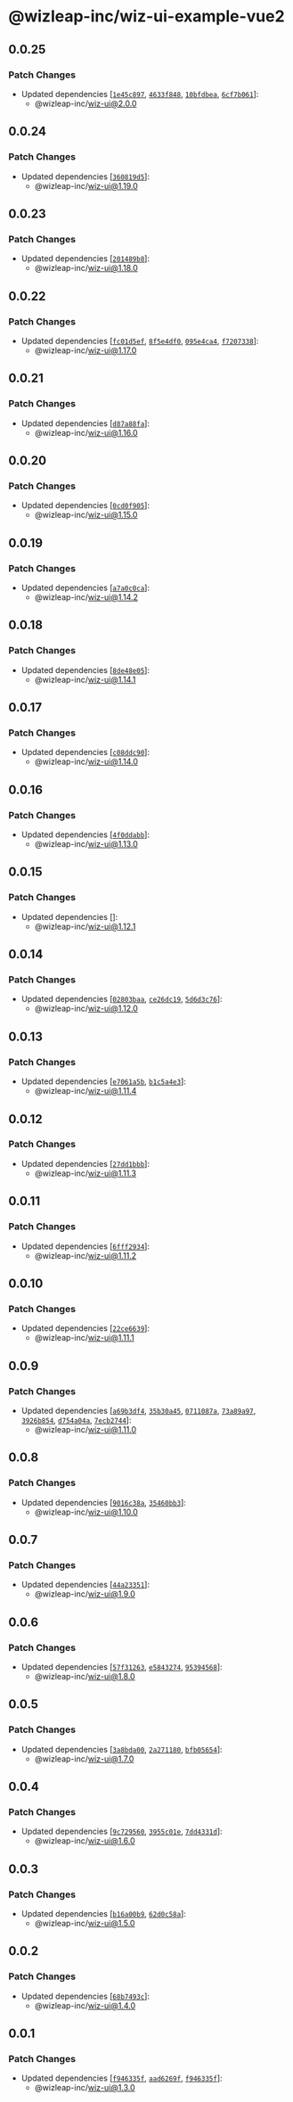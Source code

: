# @wizleap-inc/wiz-ui-example-vue2

## 0.0.25

### Patch Changes

- Updated dependencies [[`1e45c897`](https://github.com/Wizleap-Inc/wiz-ui/commit/1e45c8976fc51dc5ba646a6cb373d9b32550f0d8), [`4633f848`](https://github.com/Wizleap-Inc/wiz-ui/commit/4633f8489ce1cd1ed4f37a792f491cb0dec1388e), [`10bfdbea`](https://github.com/Wizleap-Inc/wiz-ui/commit/10bfdbea2543232819469c1d727af98a373d10fe), [`6cf7b061`](https://github.com/Wizleap-Inc/wiz-ui/commit/6cf7b0617fab540e73715050b04790d36800b07d)]:
  - @wizleap-inc/wiz-ui@2.0.0

## 0.0.24

### Patch Changes

- Updated dependencies [[`360819d5`](https://github.com/Wizleap-Inc/wiz-ui/commit/360819d5982b29f19af5e1bd52ccc5df41fdc8a3)]:
  - @wizleap-inc/wiz-ui@1.19.0

## 0.0.23

### Patch Changes

- Updated dependencies [[`201489b8`](https://github.com/Wizleap-Inc/wiz-ui/commit/201489b8e50b0879924299d94631507cc8aa97ac)]:
  - @wizleap-inc/wiz-ui@1.18.0

## 0.0.22

### Patch Changes

- Updated dependencies [[`fc01d5ef`](https://github.com/Wizleap-Inc/wiz-ui/commit/fc01d5efd9a1968ff6f91276881ad6666842ec99), [`8f5e4df0`](https://github.com/Wizleap-Inc/wiz-ui/commit/8f5e4df0dec355f1f1e382c96c607f82a0c52d00), [`095e4ca4`](https://github.com/Wizleap-Inc/wiz-ui/commit/095e4ca4afd005da3e04528153215294b2037334), [`f7207338`](https://github.com/Wizleap-Inc/wiz-ui/commit/f72073385fd90c4d2035420dc64481121015311c)]:
  - @wizleap-inc/wiz-ui@1.17.0

## 0.0.21

### Patch Changes

- Updated dependencies [[`d87a88fa`](https://github.com/Wizleap-Inc/wiz-ui/commit/d87a88fa7d244cbef584efa84229defc973f61b2)]:
  - @wizleap-inc/wiz-ui@1.16.0

## 0.0.20

### Patch Changes

- Updated dependencies [[`0cd0f905`](https://github.com/Wizleap-Inc/wiz-ui/commit/0cd0f905125bed71a073374dbcc2efc46e96c33e)]:
  - @wizleap-inc/wiz-ui@1.15.0

## 0.0.19

### Patch Changes

- Updated dependencies [[`a7a0c0ca`](https://github.com/Wizleap-Inc/wiz-ui/commit/a7a0c0ca942599114983aada7c1e198a60954cc9)]:
  - @wizleap-inc/wiz-ui@1.14.2

## 0.0.18

### Patch Changes

- Updated dependencies [[`8de48e05`](https://github.com/Wizleap-Inc/wiz-ui/commit/8de48e05be350b3adb7978fae1585aaf6f233068)]:
  - @wizleap-inc/wiz-ui@1.14.1

## 0.0.17

### Patch Changes

- Updated dependencies [[`c08ddc90`](https://github.com/Wizleap-Inc/wiz-ui/commit/c08ddc90179a4f360663e924df5e08000c541e7b)]:
  - @wizleap-inc/wiz-ui@1.14.0

## 0.0.16

### Patch Changes

- Updated dependencies [[`4f0ddabb`](https://github.com/Wizleap-Inc/wiz-ui/commit/4f0ddabba815782c16f207cbff3391084533faf8)]:
  - @wizleap-inc/wiz-ui@1.13.0

## 0.0.15

### Patch Changes

- Updated dependencies []:
  - @wizleap-inc/wiz-ui@1.12.1

## 0.0.14

### Patch Changes

- Updated dependencies [[`02803baa`](https://github.com/Wizleap-Inc/wiz-ui/commit/02803baade37cb165a8f9dff4312b720049f086b), [`ce26dc19`](https://github.com/Wizleap-Inc/wiz-ui/commit/ce26dc19a554f2cbd72b552de34b2de9cdb81838), [`5d6d3c76`](https://github.com/Wizleap-Inc/wiz-ui/commit/5d6d3c765d629f27d8442d3e48c9488524dae62c)]:
  - @wizleap-inc/wiz-ui@1.12.0

## 0.0.13

### Patch Changes

- Updated dependencies [[`e7061a5b`](https://github.com/Wizleap-Inc/wiz-ui/commit/e7061a5ba5987bd17a9789c5015576ae43487c93), [`b1c5a4e3`](https://github.com/Wizleap-Inc/wiz-ui/commit/b1c5a4e3393f576af58228a14179e95fd775b494)]:
  - @wizleap-inc/wiz-ui@1.11.4

## 0.0.12

### Patch Changes

- Updated dependencies [[`27dd1bbb`](https://github.com/Wizleap-Inc/wiz-ui/commit/27dd1bbbb6eb4d1744e5b7f049438100936533d4)]:
  - @wizleap-inc/wiz-ui@1.11.3

## 0.0.11

### Patch Changes

- Updated dependencies [[`6fff2934`](https://github.com/Wizleap-Inc/wiz-ui/commit/6fff293452fa178a0ca12d8016cfd2d6eff34e83)]:
  - @wizleap-inc/wiz-ui@1.11.2

## 0.0.10

### Patch Changes

- Updated dependencies [[`22ce6639`](https://github.com/Wizleap-Inc/wiz-ui/commit/22ce66392a28bda23432b554348c101a3012713e)]:
  - @wizleap-inc/wiz-ui@1.11.1

## 0.0.9

### Patch Changes

- Updated dependencies [[`a69b3df4`](https://github.com/Wizleap-Inc/wiz-ui/commit/a69b3df4bb24b27e1ce0fefbce3b2180a6c9b2ce), [`35b30a45`](https://github.com/Wizleap-Inc/wiz-ui/commit/35b30a452c9c6a90db9757adbda20e51e4f32991), [`0711087a`](https://github.com/Wizleap-Inc/wiz-ui/commit/0711087a8a81e3edbb05ef083a546a1a8d275d59), [`73a89a97`](https://github.com/Wizleap-Inc/wiz-ui/commit/73a89a97a34170f4530f8498f6ba9cd74d54afdd), [`3926b854`](https://github.com/Wizleap-Inc/wiz-ui/commit/3926b8548619958e0defacc71c1db343845f84da), [`d754a04a`](https://github.com/Wizleap-Inc/wiz-ui/commit/d754a04abc3989745ae42193995c6e373ec83236), [`7ecb2744`](https://github.com/Wizleap-Inc/wiz-ui/commit/7ecb27445534608fe12bc0bc1eb2aa0f47b4b98a)]:
  - @wizleap-inc/wiz-ui@1.11.0

## 0.0.8

### Patch Changes

- Updated dependencies [[`9016c38a`](https://github.com/Wizleap-Inc/wiz-ui/commit/9016c38a88ef804ff7ffe1c0b9fef238828a27c5), [`35460bb3`](https://github.com/Wizleap-Inc/wiz-ui/commit/35460bb3a409465e707d81e77e2f75d641f7b4b3)]:
  - @wizleap-inc/wiz-ui@1.10.0

## 0.0.7

### Patch Changes

- Updated dependencies [[`44a23351`](https://github.com/Wizleap-Inc/wiz-ui/commit/44a23351b6a9aef8af9255d8f5f9ed44c1af2964)]:
  - @wizleap-inc/wiz-ui@1.9.0

## 0.0.6

### Patch Changes

- Updated dependencies [[`57f31263`](https://github.com/Wizleap-Inc/wiz-ui/commit/57f31263d98bf75bdadadf5841ef4066b2d3a3c9), [`e5843274`](https://github.com/Wizleap-Inc/wiz-ui/commit/e5843274ee645f173d9775c7b5fe45fbdb049b2c), [`95394568`](https://github.com/Wizleap-Inc/wiz-ui/commit/9539456842c1870bbbfb7bbe19a4a9329c217494)]:
  - @wizleap-inc/wiz-ui@1.8.0

## 0.0.5

### Patch Changes

- Updated dependencies [[`3a8bda00`](https://github.com/Wizleap-Inc/wiz-ui/commit/3a8bda005247acaac2230ea85936f1bc46f44ac8), [`2a271180`](https://github.com/Wizleap-Inc/wiz-ui/commit/2a27118005a851fb13b23647ceeb9e68deb7dbb3), [`bfb05654`](https://github.com/Wizleap-Inc/wiz-ui/commit/bfb05654c74ea6a270a6aad06059fd3249fc0a24)]:
  - @wizleap-inc/wiz-ui@1.7.0

## 0.0.4

### Patch Changes

- Updated dependencies [[`9c729560`](https://github.com/Wizleap-Inc/wiz-ui/commit/9c7295600a5171938c0bdfc71e5bd60243e365a1), [`3955c01e`](https://github.com/Wizleap-Inc/wiz-ui/commit/3955c01ec78d1ab9a727e0e9a7241f958efbfc53), [`7dd4331d`](https://github.com/Wizleap-Inc/wiz-ui/commit/7dd4331db545b2dda050b145f5b5def2aeb87f87)]:
  - @wizleap-inc/wiz-ui@1.6.0

## 0.0.3

### Patch Changes

- Updated dependencies [[`b16a00b9`](https://github.com/Wizleap-Inc/wiz-ui/commit/b16a00b9594e2798c2e173ff91cdb2ff7f6b31e0), [`62d0c58a`](https://github.com/Wizleap-Inc/wiz-ui/commit/62d0c58a0eb8e4980d78bdcaeead6088dbc05712)]:
  - @wizleap-inc/wiz-ui@1.5.0

## 0.0.2

### Patch Changes

- Updated dependencies [[`68b7493c`](https://github.com/Wizleap-Inc/wiz-ui/commit/68b7493cc4e0c0de9e8a23845526baa02cdc49e5)]:
  - @wizleap-inc/wiz-ui@1.4.0

## 0.0.1

### Patch Changes

- Updated dependencies [[`f946335f`](https://github.com/Wizleap-Inc/wiz-ui/commit/f946335f7a9d68a090d2ce01547c4b21394067e6), [`aad6269f`](https://github.com/Wizleap-Inc/wiz-ui/commit/aad6269fe8d9ecd5195e94e72ee7870f120dbbbd), [`f946335f`](https://github.com/Wizleap-Inc/wiz-ui/commit/f946335f7a9d68a090d2ce01547c4b21394067e6)]:
  - @wizleap-inc/wiz-ui@1.3.0
